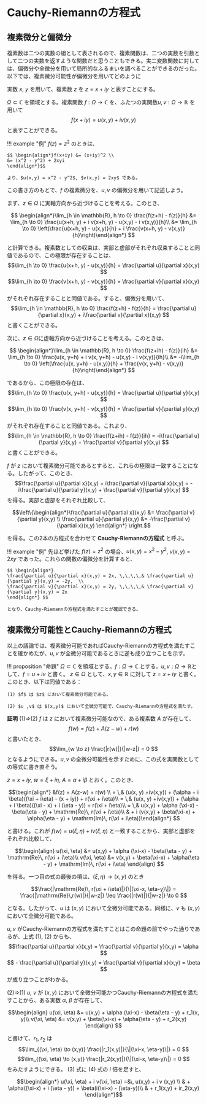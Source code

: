 # Cauchy-Riemannの方程式

## 複素微分と偏微分

複素数は二つの実数の組として表されるので、複素関数は、二つの実数を引数として二つの実数を返すような関数だと思うこともできる。実二変数関数に対しては、偏微分や全微分を用いて局所的なふるまいを調べることができるのだった。以下では、複素微分可能性が偏微分を用いてどのように

実数 $x$, $y$ を用いて、複素数 $z$ を $z= x + iy$ と表すことにする。

$\Omega \subset \mathbb{C}$ を領域とする。複素関数 $f: \Omega \to \mathbb{C}$ を、ふたつの実関数$u, v: \Omega \to \mathbb{R}$ を用いて
$$f(x+iy) = u(x,y) + iv(x,y) $$
と表すことができる。

!!! example "例"
    $f(z) = z^2$ のときは、

    $$ \begin{align*}f(x+iy) &= (x+iy)^2 \\
    &= (x^2 - y^2) + 2xyi
    \end{align*}$$
    
    より、$u(x,y) = x^2 - y^2$, $v(x,y) = 2xy$ である。

この書き方のもとで、$f$ の複素微分を、$u, v$ の偏微分を用いて記述しよう。

まず、$z \in \Omega$ に実軸方向から近づけることを考える。このとき、

$$ \begin{align*}\lim_{h \in \mathbb{R}, h \to 0} \frac{f(z+h) - f(z)}{h} &= \lim_{h \to 0} \frac{u(x+h, y) + i v(x+h, y) - u(x,y) - i v(x,y)}{h}\\
&= \lim_{h \to 0} \left(\frac{u(x+h, y) - u(x,y)}{h} + i  \frac{v(x+h, y) - v(x,y)}{h}\right)\end{align*} $$

と計算できる。複素数としての収束は、実部と虚部がそれぞれ収束することと同値であるので、この極限が存在することは、
$$\lim_{h \to 0} \frac{u(x+h, y) - u(x,y)}{h} = \frac{\partial u}{\partial x}(x,y) $$
$$\lim_{h \to 0} \frac{v(x+h, y) - v(x,y)}{h} = \frac{\partial v}{\partial x}(x,y) $$
がそれぞれ存在することと同値である。すると、偏微分を用いて、
$$\lim_{h \in \mathbb{R}, h \to 0} \frac{f(z+h) - f(z)}{h} = \frac{\partial u}{\partial x}(x,y) + i\frac{\partial v}{\partial x}(x,y) $$
と書くことができる。

次に、$z \in \Omega$に虚軸方向から近づけることを考える。このときは、

$$ \begin{align*}\lim_{h \in \mathbb{R}, h \to 0} \frac{f(z+ih) - f(z)}{ih} &= \lim_{h \to 0} \frac{u(x, y+h) + i v(x, y+h) - u(x,y) - i v(x,y)}{ih}\\
&= -i\lim_{h \to 0} \left(\frac{u(x, y+h) - u(x,y)}{h} +  \frac{v(x, y+h) - v(x,y)}{h}\right)\end{align*} $$

であるから、この極限の存在は、
$$\lim_{h \to 0} \frac{u(x, y+h) - u(x,y)}{h} = \frac{\partial u}{\partial y}(x,y) $$
$$\lim_{h \to 0} \frac{v(x, y+h) - v(x,y)}{h} = \frac{\partial v}{\partial y}(x,y) $$
がそれぞれ存在することと同値である。これより、
$$\lim_{h \in \mathbb{R}, h \to 0} \frac{f(z+ih) - f(z)}{ih} = -i\frac{\partial u}{\partial y}(x,y) + \frac{\partial v}{\partial y}(x,y) $$
と書くことができる。

$f$ が $z$ において複素微分可能であるとすると、これらの極限は一致することになる。したがって、このとき、
$$\frac{\partial u}{\partial x}(x,y) + i\frac{\partial v}{\partial x}(x,y) = -i\frac{\partial u}{\partial y}(x,y) + \frac{\partial v}{\partial y}(x,y) $$
を得る。実部と虚部をそれぞれ比較して、

$$\left\{\begin{align*}\frac{\partial u}{\partial x}(x,y) &= \frac{\partial v}{\partial y}(x,y) \\
\frac{\partial u}{\partial y}(x,y) &= -\frac{\partial v}{\partial x}(x,y) \end{align*} \right.$$

を得る。この2本の方程式を合わせて **Cauchy-Riemannの方程式** と呼ぶ。

!!! example "例"
    先ほど挙げた $f(z)=z^2$ の場合、$u(x,y) = x^2-y^2$, $v(x,y) = 2xy$ であった。これらの関数の偏微分を計算すると、
    
    $$ \begin{align*}
    \frac{\partial u}{\partial x}(x,y) = 2x, \,\,\,\,& \frac{\partial u}{\partial y}(x,y) = -2y,  \\
    \frac{\partial v}{\partial x}(x,y) = 2y, \,\,\,\,& \frac{\partial v}{\partial y}(x,y) = 2x  
    \end{align*} $$
    
    となり、Cauchy-Riemannの方程式を満たすことが確認できる。

## 複素微分可能性とCauchy-Riemannの方程式 

以上の議論では、複素微分可能であればCauchy-Riemannの方程式を満たすことを確かめたが、$u, v$ が全微分可能であるときに逆も成り立つことを示す。

!!! proposition "命題"
    $\Omega \subset \mathbb{C}$ を領域とする。$f: \Omega \to \mathbb{C}$ とする。$u, v: \Omega \to \mathbb{R}$として、$f= u + iv$ と書く。 $z \in \Omega$ として、$x, y \in \mathbb{R}$ に対して $z = x+iy$ と書く。このとき、以下は同値である：
    
    (1) $f$ は $z$ において複素微分可能である。
    
    (2) $u ,v$ は $(x,y)$ において全微分可能で、Cauchy-Riemannの方程式を満たす。

**証明**
(1)$\Rightarrow$(2) $f$ は $z$ において複素微分可能なので、ある複素数 $A$ が存在して、
$$f(w) = f(z) + A (z-w) + r(w) $$
と書いたとき、
$$\lim_{w \to z} \frac{|r(w)|}{|w-z|} = 0 $$
となるようにできる。$u, v$ の全微分可能性を示すために、この式を実関数としての等式に書き直そう。

$z = x+iy$, $w = \xi + i \eta$, $A = \alpha + i\beta$ とおく。このとき、

$$\begin{align*}
&f(z) + A(z-w) + r(w) \\
= \,& (u(x, y) +iv(x,y)) + (\alpha + i \beta)((\xi + i\eta) - (x + iy)) + r(\xi + i\eta)\\
= \,& (u(x, y) +iv(x,y)) + (\alpha + i \beta)((\xi - x) + i (\eta - y)) + r(\xi + i\eta)\\
= \,& u(x,y) + \alpha (\xi-x) - \beta(\eta - y) + \mathrm{Re}\, r(\xi + i\eta)\\
& + i (v(x,y) + \beta(\xi-x) + \alpha(\eta - y) + \mathrm{Im}\, r(\xi + i\eta))\end{align*} $$

と書ける。これが $f(w) = u(\xi, \eta) + iv(\xi, \eta)$ と一致することから、実部と虚部をそれぞれ比較して、

$$\begin{align}
u(\xi, \eta) &= u(x,y) + \alpha (\xi-x) - \beta(\eta - y) + \mathrm{Re}\, r(\xi + i\eta)\\
v(\xi, \eta) &= v(x,y) + \beta(\xi-x) + \alpha(\eta - y) + \mathrm{Im}\, r(\xi + i\eta)
\end{align} $$


を得る。一つ目の式の最後の項は、$(\xi, \eta) \to (x,y)$ のとき

$$\frac{|\mathrm{Re}\, r(\xi + i\eta)|}{\|(\xi-x, \eta-y)\|} = \frac{|\mathrm{Re}\,r(w)|}{|w-z|} \leq \frac{|r(w)|}{|w-z|} \to 0 $$

となる。したがって、$u$ は $(x,y)$ において全微分可能である。同様に、$v$ も $(x,y)$ において全微分可能である。

$u, v$ がCauchy-Riemannの方程式を満たすことはこの命題の前でやった通りであるが、上式 $(1)$, $(2)$ からも、
$$\frac{\partial u}{\partial x}(x,y) = \frac{\partial v}{\partial y}(x,y) = \alpha $$
$$ - \frac{\partial u}{\partial y}(x,y) = \frac{\partial v}{\partial x}(x,y) = \beta $$
が成り立つことがわかる。

(2)$\Rightarrow$(1) $u$, $v$ が $(x, y)$ において全微分可能かつCauchy-Riemannの方程式を満たすことから、ある実数 $\alpha$, $\beta$ が存在して、

$$\begin{align}
u(\xi, \eta) &= u(x,y) + \alpha (\xi-x) - \beta(\eta - y) + r_1(x, y)\\
v(\xi, \eta) &= v(x,y) + \beta(\xi-x) + \alpha(\eta - y) + r_2(x,y)
\end{align} $$

と書けて、$r_1$, $r_2$ は
$$\lim_{(\xi, \eta) \to (x,y)} \frac{|r_1(x,y)|}{\|(\xi-x, \eta-y)\|} = 0 $$
$$\lim_{(\xi, \eta) \to (x,y)} \frac{|r_2(x,y)|}{\|(\xi-x, \eta-y)\|} = 0 $$
をみたすようにできる。 $(3)$ 式に $(4)$ 式の $i$ 倍を足すと、

$$\begin{align*} u(\xi, \eta) + i v(\xi, \eta) =&\, u(x,y) + i v (x,y) \\
 &  + \alpha((\xi-x) + i (\eta - y)) + \beta(i(\xi-x) - (\eta-y))\\
 & + r_1(x,y) + ir_2(x,y) \end{align*}$$
